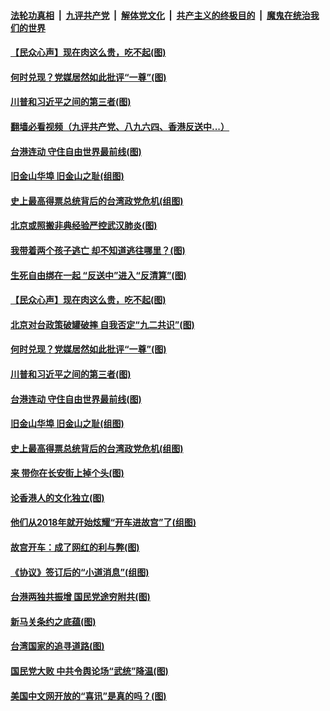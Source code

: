 ####  [法轮功真相](../../../../basic/blob/master/README.md?t=01211826) &nbsp;|&nbsp; [九评共产党](../../../../9ping.md/blob/master/README.md?t=01211826) &nbsp;|&nbsp; [解体党文化](../../../../jtdwh.md/blob/master/README.md?t=01211826)  &nbsp;|&nbsp; [共产主义的终极目的](../../../../gczydzjmd.md/blob/master/README.md?t=01211826) &nbsp;|&nbsp; [魔鬼在统治我们的世界](../../../../mgztzwmdsj.md/blob/master/README.md?t=01211826) 

#### [【民众心声】现在肉这么贵，吃不起(图)](../pages/p4/919163.md?t=01211826) 

#### [何时兑现？党媒居然如此批评“一尊”(图)](../pages/p4/920390.md?t=01211826) 

#### [川普和习近平之间的第三者(图)](../pages/p4/920286.md?t=01211826) 

#### [翻墙必看视频（九评共产党、八九六四、香港反送中...）](https://github.com/gfw-breaker/banned-news1/blob/master/pages/link4.md)
#### [台港连动 守住自由世界最前线(图)](../pages/p4/920269.md?t=01211826) 

#### [旧金山华埠 旧金山之耻(组图)](../pages/p4/920260.md?t=01211826) 

#### [史上最高得票总统背后的台湾政党危机(组图)](../pages/p4/920275.md?t=01211826) 

#### [北京或照搬非典经验严控武汉肺炎(图)](../pages/p4/920415.md?t=01211826) 

#### [我带着两个孩子逃亡 却不知道逃往哪里？(图)](../pages/p4/920414.md?t=01211826) 

#### [生死自由绑在一起 “反送中”进入“反清算”(图)](../pages/p4/920410.md?t=01211826) 

#### [【民众心声】现在肉这么贵，吃不起(图)](../pages/p4/919163.md?t=01211826) 

#### [北京对台政策破罐破摔 自我否定“九二共识”(图)](../pages/p4/920398.md?t=01211826) 

#### [何时兑现？党媒居然如此批评“一尊”(图)](../pages/p4/920390.md?t=01211826) 

#### [川普和习近平之间的第三者(图)](../pages/p4/920286.md?t=01211826) 

#### [台港连动 守住自由世界最前线(图)](../pages/p4/920269.md?t=01211826) 

#### [旧金山华埠 旧金山之耻(组图)](../pages/p4/920260.md?t=01211826) 

#### [史上最高得票总统背后的台湾政党危机(组图)](../pages/p4/920275.md?t=01211826) 

#### [来 带你在长安街上掉个头(图)](../pages/p4/920265.md?t=01211826) 

#### [论香港人的文化独立(图)](../pages/p4/920273.md?t=01211826) 

#### [他们从2018年就开始炫耀‌‌“开车进故宫‌‌”了(组图)](../pages/p4/920268.md?t=01211826) 

#### [故宫开车：成了网红的利与弊(图)](../pages/p4/920266.md?t=01211826) 

#### [《协议》签订后的“小道消息”(组图)](../pages/p4/920182.md?t=01211826) 

#### [台港两独共振增 国民党途穷附共(图)](../pages/p4/920180.md?t=01211826) 

#### [新马关条约之底蕴(图)](../pages/p4/920187.md?t=01211826) 

#### [台湾国家的追寻道路(图)](../pages/p4/920186.md?t=01211826) 

#### [国民党大败 中共令舆论场“武统”降温(图)](../pages/p4/920198.md?t=01211826) 

#### [美国中文网开放的“喜讯”是真的吗？(图)](../pages/p4/920141.md?t=01211826) 

